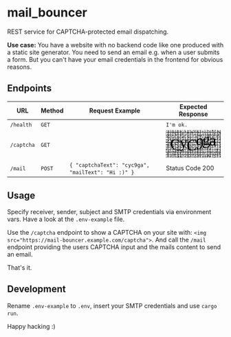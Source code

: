 # mail_bouncer

REST service for CAPTCHA-protected email dispatching.

**Use case:** You have a website with no backend code like one produced with a static site generator. You need to send an email e.g. when a user submits a form.
But you can't have your email credentials in the frontend for obvious reasons.

## Endpoints

| URL        | Method | Request Example                                      | Expected Response                       |
| ---------- | ------ | ---------------------------------------------------- | --------------------------------------- |
| `/health`  | `GET`  |                                                      | `I'm ok.`                               |
| `/captcha` | `GET`  |                                                      | ![CAPTCHA example](captcha-example.png) |
| `/mail`    | `POST` | `{ "captchaText": "cyc9ga", "mailText": "Hi :)" }` | Status Code 200                         |

## Usage

Specify receiver, sender, subject and SMTP credentials via environment vars. Have a look at the `.env-example` file.

Use the `/captcha` endpoint to show a CAPTCHA on your site with: `<img src="https://mail-bouncer.example.com/captcha">`.
And call the `/mail` endpoint providing the users CAPTCHA input and the mails content to send an email.

That's it.

## Development

Rename `.env-example` to `.env`, insert your SMTP credentials and use `cargo run`.

Happy hacking :)
